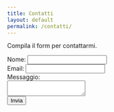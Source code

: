 ```yaml
---
title: Contatti
layout: default
permalink: /contatti/
---
```


Compila il form per contattarmi.

<form action="https://formspree.io/f/mzzdgbdb" method="POST">
  <label>Nome: <input type="text" name="name" required></label><br>
  <label>Email: <input type="email" name="email" required></label><br>
  <label>Messaggio:<br><textarea name="message" required></textarea></label><br>
  <button type="submit">Invia</button>
</form>
